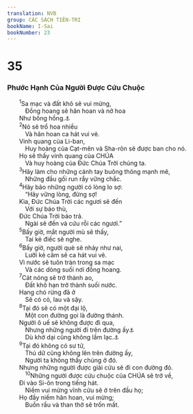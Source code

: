 ```yaml
---
translation: NVB
group: CÁC SÁCH TIÊN-TRI
bookName: I-Sai 
bookNumber: 23
---
```


<div class="title"><h1>35</h1><h3>Phước Hạnh Của Người Được Cứu Chuộc </h3></div>
<span class="verse es_35_1">  <sup>1</sup>Sa mạc và đất khô sẽ vui mừng, <br/>   Đồng hoang sẽ hân hoan và nở hoa <br/>  Như bông hồng.<a data-toggle="tooltip" data-placement="bottom" title="Nt: không rõ loại hoa. Một số học giả cho rằng có thể là loại hoa “crocus” hay “asphodil”">⚓</a><br/></span>
<span class="verse es_35_2">  <sup>2</sup>Nó sẽ trổ hoa nhiều <br/>   Và hân hoan ca hát vui vẻ. <br/>  Vinh quang của Li-ban, <br/>   Huy hoàng của Cạt-mên và Sha-rôn sẽ được ban cho nó. <br/>  Họ sẽ thấy vinh quang của CHÚA<br/>   Và huy hoàng của Đức Chúa Trời chúng ta. <br/></span>
<span class="verse es_35_3">  <sup>3</sup>Hãy làm cho những cánh tay buông thõng mạnh mẽ, <br/>   Những đầu gối run rẩy vững chắc. <br/></span>
<span class="verse es_35_4">  <sup>4</sup>Hãy bảo những người có lòng lo sợ: <br/>   “Hãy vững lòng, đừng sợ! <br/>  Kìa, Đức Chúa Trời các ngươi sẽ đến <br/>   Với sự báo thù, <br/>  Đức Chúa Trời báo trả. <br/>   Ngài sẽ đến và cứu rỗi các ngươi.” <br/></span>
<span class="verse es_35_5">  <sup>5</sup>Bấy giờ, mắt người mù sẽ thấy, <br/>   Tai kẻ điếc sẽ nghe. <br/></span>
<span class="verse es_35_6">  <sup>6</sup>Bấy giờ, người què sẽ nhảy như nai, <br/>   Lưỡi kẻ câm sẽ ca hát vui vẻ. <br/>  Vì nước sẽ tuôn tràn trong sa mạc <br/>   Và các dòng suối nơi đồng hoang. <br/></span>
<span class="verse es_35_7">  <sup>7</sup>Cát nóng sẽ trở thành ao, <br/>   Đất khô hạn trở thành suối nước. <br/>  Hang chó rừng đã ở <br/>   Sẽ có cỏ, lau và sậy. <br/></span>
<span class="verse es_35_8">  <sup>8</sup>Tại đó sẽ có một đại lộ, <br/>   Một con đường gọi là đường thánh. <br/>  Người ô uế sẽ không được đi qua, <br/>   Nhưng những người đi trên đường ấy<a data-toggle="tooltip" data-placement="bottom" title="Ctd: nhưng dành cho những người đi trên đường ấy dù khờ dại…">⚓</a><br/>   Dù khờ dại cũng không lầm lạc.<a data-toggle="tooltip" data-placement="bottom" title="Ctd: kẻ ngu dại không thể đi trên đường ấy">⚓</a><br/></span>
<span class="verse es_35_9">  <sup>9</sup>Tại đó không có sư tử, <br/>   Thú dữ cũng không lên trên đường ấy, <br/>   Người ta không thấy chúng ở đó. <br/>  Nhưng những người được giải cứu sẽ đi con đường đó. <br/></span>
<span class="verse es_35_10">   <sup>10</sup>Những người được cứu chuộc của CHÚA sẽ trở về, <br/>  Đi vào Si-ôn trong tiếng hát. <br/>   Niềm vui mừng vĩnh cửu sẽ ở trên đầu họ; <br/>  Họ đầy niềm hân hoan, vui mừng; <br/>   Buồn rầu và than thở sẽ trốn mất. <br/></span>
